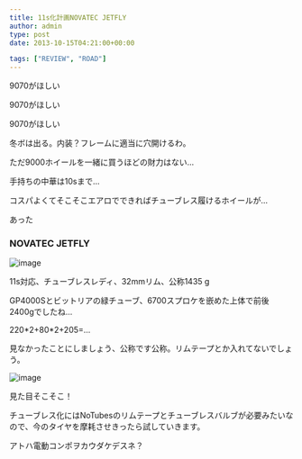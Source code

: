 ```yaml
---
title: 11s化計画NOVATEC JETFLY
author: admin
type: post
date: 2013-10-15T04:21:00+00:00

tags: ["REVIEW", "ROAD"]
---
```


9070がほしい

9070がほしい

9070がほしい

冬ボは出る。内装？フレームに適当に穴開けるわ。

ただ9000ホイールを一緒に買うほどの財力はない…

手持ちの中華は10sまで…

コスパよくてそこそこエアロでできればチューブレス履けるホイールが…

あった

### NOVATEC JETFLY

![image](BWXIUoJCEAAl97d.jpg)

11s対応、チューブレスレディ、32mmリム、公称1435 g

GP4000Sとビットリアの緑チューブ、6700スプロケを嵌めた上体で前後2400gでしたね…

220\*2+80\*2+205=…

見なかったことにしましょう、公称です公称。リムテープとか入れてないでしょう。

![image](BWXhenkCIAEeGMK.jpg)

見た目そこそこ！

チューブレス化にはNoTubesのリムテープとチューブレスバルブが必要みたいなので、今のタイヤを摩耗させきったら試していきます。

アトハ電動コンポヲカウダケデスネ？
